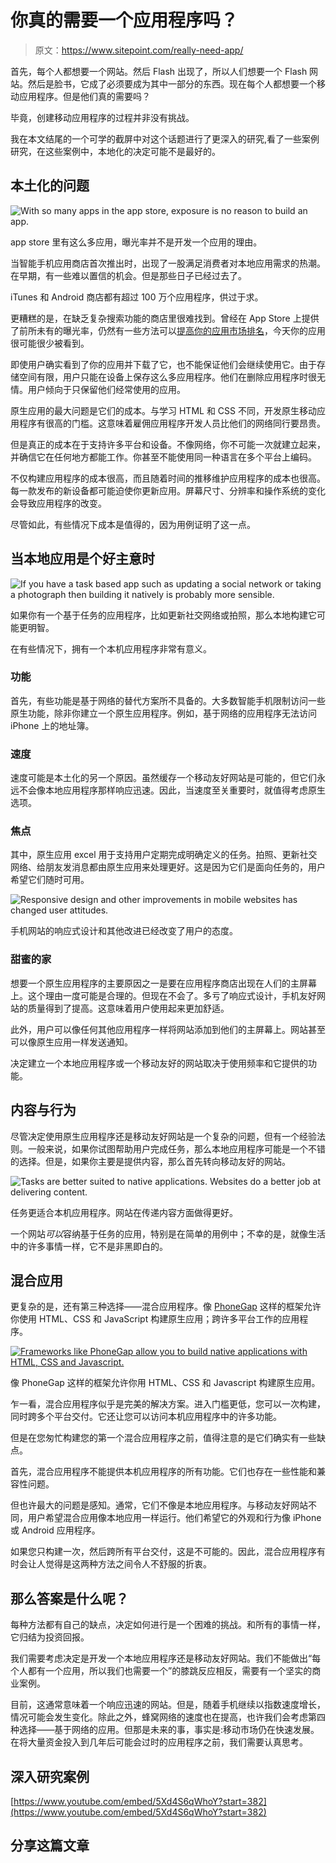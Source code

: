 # 你真的需要一个应用程序吗？

> 原文：<https://www.sitepoint.com/really-need-app/>

首先，每个人都想要一个网站。然后 Flash 出现了，所以人们想要一个 Flash 网站。然后是脸书，它成了必须要成为其中一部分的东西。现在每个人都想要一个移动应用程序。但是他们真的需要吗？

毕竟，创建移动应用程序的过程并非没有挑战。

我在本文结尾的一个可学的截屏中对这个话题进行了更深入的研究,看了一些案例研究，在这些案例中，本地化的决定可能不是最好的。

## 本土化的问题

![With so many apps in the app store, exposure is no reason to build an app.](img/c1325d5b94e835cbc18306d0783aba59.png)

app store 里有这么多应用，曝光率并不是开发一个应用的理由。

当智能手机应用商店首次推出时，出现了一股满足消费者对本地应用需求的热潮。在早期，有一些难以置信的机会。但是那些日子已经过去了。

iTunes 和 Android 商店都有超过 100 万个应用程序，供过于求。

更糟糕的是，在缺乏复杂搜索功能的商店里很难找到。曾经在 App Store 上提供了前所未有的曝光率，仍然有一些方法可以[提高你的应用市场排名](https://www.sitepoint.com/5-proven-tips-improve-app-marketplace-ranking/)，今天你的应用很可能很少被看到。

即使用户确实看到了你的应用并下载了它，也不能保证他们会继续使用它。由于存储空间有限，用户只能在设备上保存这么多应用程序。他们在删除应用程序时很无情。用户倾向于只保留他们经常使用的应用。

原生应用的最大问题是它们的成本。与学习 HTML 和 CSS 不同，开发原生移动应用程序有很高的门槛。这意味着雇佣应用程序开发人员比他们的网络同行要昂贵。

但是真正的成本在于支持许多平台和设备。不像网络，你不可能一次就建立起来，并确信它在任何地方都能工作。你甚至不能使用同一种语言在多个平台上编码。

不仅构建应用程序的成本很高，而且随着时间的推移维护应用程序的成本也很高。每一款发布的新设备都可能迫使你更新应用。屏幕尺寸、分辨率和操作系统的变化会导致应用程序的改变。

尽管如此，有些情况下成本是值得的，因为用例证明了这一点。

## 当本地应用是个好主意时

![If you have a task based app such as updating a social network or taking a photograph then building it natively is probably more sensible.](img/5a4c6b7c8bbe24689197925197672ab9.png)

如果你有一个基于任务的应用程序，比如更新社交网络或拍照，那么本地构建它可能更明智。

在有些情况下，拥有一个本机应用程序非常有意义。

### 功能

首先，有些功能是基于网络的替代方案所不具备的。大多数智能手机限制访问一些原生功能，除非你建立一个原生应用程序。例如，基于网络的应用程序无法访问 iPhone 上的地址簿。

### 速度

速度可能是本土化的另一个原因。虽然缓存一个移动友好网站是可能的，但它们永远不会像本地应用程序那样响应迅速。因此，当速度至关重要时，就值得考虑原生选项。

### 焦点

其中，原生应用 excel 用于支持用户定期完成明确定义的任务。拍照、更新社交网络、给朋友发消息都由原生应用来处理更好。这是因为它们是面向任务的，用户希望它们随时可用。

![Responsive design and other improvements in mobile websites has changed user attitudes.](img/c6bdb05d2bdda2d7bf777d45d78b5296.png)

手机网站的响应式设计和其他改进已经改变了用户的态度。

### 甜蜜的家

想要一个原生应用程序的主要原因之一是要在应用程序商店出现在人们的主屏幕上。这个理由一度可能是合理的。但现在不会了。多亏了响应式设计，手机友好网站的质量得到了提高。这意味着用户使用起来更加舒适。

此外，用户可以像任何其他应用程序一样将网站添加到他们的主屏幕上。网站甚至可以像原生应用一样发送通知。

决定建立一个本地应用程序或一个移动友好的网站取决于使用频率和它提供的功能。

## 内容与行为

尽管决定使用原生应用程序还是移动友好网站是一个复杂的问题，但有一个经验法则。一般来说，如果你试图帮助用户完成任务，那么本地应用程序可能是一个不错的选择。但是，如果你主要是提供内容，那么首先转向移动友好的网站。

![Tasks are better suited to native applications. Websites do a better job at delivering content.](img/f0e28686127f31eb12afe51598c24490.png)

任务更适合本机应用程序。网站在传递内容方面做得更好。

一个网站*可以*容纳基于任务的应用，特别是在简单的用例中；不幸的是，就像生活中的许多事情一样，它不是非黑即白的。

## 混合应用

更复杂的是，还有第三种选择——混合应用程序。像 [PhoneGap](http://phonegap.com) 这样的框架允许你使用 HTML、CSS 和 JavaScript 构建原生应用；跨许多平台工作的应用程序。

[![Frameworks like PhoneGap allow you to build native applications with HTML, CSS and Javascript.](img/993be7023ca600a560da308d8099e317.png)](http://phonegap.com/)

像 PhoneGap 这样的框架允许你用 HTML、CSS 和 Javascript 构建原生应用。

乍一看，混合应用程序似乎是完美的解决方案。进入门槛更低，您可以一次构建，同时跨多个平台交付。它还让您可以访问本机应用程序中的许多功能。

但是在您匆忙构建您的第一个混合应用程序之前，值得注意的是它们确实有一些缺点。

首先，混合应用程序不能提供本机应用程序的所有功能。它们也存在一些性能和兼容性问题。

但也许最大的问题是感知。通常，它们不像是本地应用程序。与移动友好网站不同，用户希望混合应用像本地应用一样运行。他们希望它的外观和行为像 iPhone 或 Android 应用程序。

如果您只构建一次，然后跨所有平台交付，这是不可能的。因此，混合应用程序有时会让人觉得是这两种方法之间令人不舒服的折衷。

## 那么答案是什么呢？

每种方法都有自己的缺点，决定如何进行是一个困难的挑战。和所有的事情一样，它归结为投资回报。

我们需要考虑决定是开发一个本地应用程序还是移动友好网站。我们不能做出“每个人都有一个应用，所以我们也需要一个”的膝跳反应相反，需要有一个坚实的商业案例。

目前，这通常意味着一个响应迅速的网站。但是，随着手机继续以指数速度增长，情况可能会发生变化。除此之外，蜂窝网络的速度也在提高，也许我们会考虑第四种选择——基于网络的应用。但那是未来的事，事实是:移动市场仍在快速发展。在将大量资金投入到几年后可能会过时的应用程序之前，我们需要认真思考。

## 深入研究案例

[https://www.youtube.com/embed/5Xd4S6qWhoY?start=382](https://www.youtube.com/embed/5Xd4S6qWhoY?start=382)

## 分享这篇文章